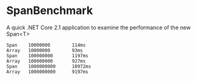 # SpanBenchmark
A quick .NET Core 2.1 application to examine the performance of the new Span&lt;T>

```
Span    10000000        114ms
Array   10000000        93ms
Span    100000000       1197ms
Array   100000000       927ms
Span    1000000000      10972ms
Array   1000000000      9197ms
```

